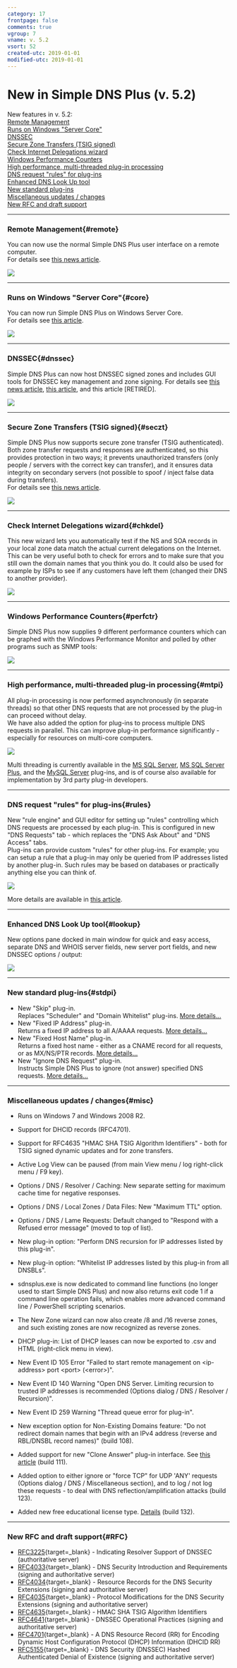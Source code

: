 ```yaml
---
category: 17
frontpage: false
comments: true
vgroup: 7
vname: v. 5.2
vsort: 52
created-utc: 2019-01-01
modified-utc: 2019-01-01
---
```

# New in Simple DNS Plus (v. 5.2)

New features in v. 5.2:  
[Remote Management](#remote)  
[Runs on Windows "Server Core"](#core)  
[DNSSEC](#dnssec)  
[Secure Zone Transfers (TSIG signed)](#seczt)  
[Check Internet Delegations wizard](#chkdel)  
[Windows Performance Counters](#perfctr)  
[High performance, multi-threaded plug-in processing](#mtpi)  
[DNS request "rules" for plug-ins](#rules)  
[Enhanced DNS Look Up tool](#lookup)  
[New standard plug-ins](#stdpi)  
[Miscellaneous updates / changes](#misc)  
[New RFC and draft support](#rfc)

<hr/>

### Remote Management{#remote}

You can now use the normal Simple DNS Plus user interface on a remote computer.  
For details see [this news article](https://simpledns.plus/news/5).

![](img/90/1.png)

<hr/>

### Runs on Windows "Server Core"{#core}

You can now run Simple DNS Plus on Windows Server Core.  
For details see [this article](/kb/119/simple-dns-plus-on-windows-server-core).

![](img/90/2.png)

<hr/>

### DNSSEC{#dnssec}

Simple DNS Plus can now host DNSSEC signed zones and includes GUI tools for DNSSEC key management and zone signing. For details see [this news article](https://simpledns.plus/news/2), [this article](/kb/65/how-to-dnssec-sign-a-zone-with-simple-dns-plus), and this article [RETIRED].

![](img/90/3.png)

<hr/>

### Secure Zone Transfers (TSIG signed){#seczt}

Simple DNS Plus now supports secure zone transfer (TSIG authenticated).  
Both zone transfer requests and responses are authenticated, so this provides protection in two ways; it prevents unauthorized transfers (only people / servers with the correct key can transfer), and it ensures data integrity on secondary servers (not possible to spoof / inject false data during transfers).  
For details see [this news article](https://simpledns.plus/news/6).

![](img/90/4.png)

<hr/>

### Check Internet Delegations wizard{#chkdel}

This new wizard lets you automatically test if the NS and SOA records in your local zone data match the actual current delegations on the Internet. This can be very useful both to check for errors and to make sure that you still own the domain names that you think you do. It could also be used for example by ISPs to see if any customers have left them (changed their DNS to another provider).

![](img/90/5.png)

<hr/>

### Windows Performance Counters{#perfctr}

Simple DNS Plus now supplies 9 different performance counters which can be graphed with the Windows Performance Monitor and polled by other programs such as SNMP tools:

![](img/90/6.png)

<hr/>

### High performance, multi-threaded plug-in processing{#mtpi}

All plug-in processing is now performed asynchronously (in separate threads) so that other DNS requests that are not processed by the plug-in can proceed without delay.  
We have also added the option for plug-ins to process multiple DNS requests in parallel. This can improve plug-in performance significantly - especially for resources on multi-core computers.

![](img/90/7.png)

Multi threading is currently available in the [MS SQL Server](https://simpledns.plus/plugin-mssql), [MS SQL Server Plus](https://simpledns.plus/plugin-mssqlplus), and the [MySQL Server](https://simpledns.plus/plugin-mysql) plug-ins, and is of course also available for implementation by 3rd party plug-in developers.

<hr/>

### DNS request "rules" for plug-ins{#rules}

New "rule engine" and GUI editor for setting up "rules" controlling which DNS requests are processed by each plug-in. This is configured in new "DNS Requests" tab - which replaces the "DNS Ask About" and "DNS Access" tabs.  
Plug-ins can provide custom "rules" for other plug-ins. For example; you can setup a rule that a plug-in may only be queried from IP addresses listed by another plug-in. Such rules may be based on databases or practically anything else you can think of.

![](img/90/8.png)

More details are available in [this article](/kb/110/plug-ins-in-simple-dns-plus).

<hr/>

### Enhanced DNS Look Up tool{#lookup}

New options pane docked in main window for quick and easy access, separate DNS and WHOIS server fields, new server port fields, and new DNSSEC options / output:

![](img/90/9.png)

<hr/>

### New standard plug-ins{#stdpi}

- New "Skip" plug-in.  
Replaces "Scheduler" and "Domain Whitelist" plug-ins. [More details...](https://simpledns.plus/plugin-skip)
- New "Fixed IP Address" plug-in.  
Returns a fixed IP address to all A/AAAA requests. [More details...](https://simpledns.plus/plugin-fixedip)
- New "Fixed Host Name" plug-in.  
Returns a fixed host name - either as a CNAME record for all requests, or as MX/NS/PTR records. [More details...](https://simpledns.plus/plugin-fixedhostname)
- New "Ignore DNS Request" plug-in.  
Instructs Simple DNS Plus to ignore (not answer) specified DNS requests. [More details...](https://simpledns.plus/plugin-ignorereq)

<hr/>

### Miscellaneous updates / changes{#misc}

- Runs on Windows 7 and Windows 2008 R2.
- Support for DHCID records (RFC4701).
- Support for RFC4635 "HMAC SHA TSIG Algorithm Identifiers" - both for TSIG signed dynamic updates and for zone transfers.
- Active Log View can be paused (from main View menu / log right-click menu / F9 key).
- Options / DNS / Resolver / Caching: New separate setting for maximum cache time for negative responses.
- Options / DNS / Local Zones / Data Files: New "Maximum TTL" option.
- Options / DNS / Lame Requests: Default changed to "Respond with a Refused error message" (moved to top of list).
- New plug-in option: "Perform DNS recursion for IP addresses listed by this plug-in".
- New plug-in option: "Whitelist IP addresses listed by this plug-in from all DNSBLs".
- sdnsplus.exe is now dedicated to command line functions (no longer used to start Simple DNS Plus) and now also returns exit code 1 if a command line operation fails, which enables more advanced command line / PowerShell scripting scenarios.
- The New Zone wizard can now also create /8 and /16 reverse zones, and such existing zones are now recognized as reverse zones.
- DHCP plug-in: List of DHCP leases can now be exported to .csv and HTML (right-click menu in view).
- New Event ID 105 Error "Failed to start remote management on &lt;ip-address&gt; port &lt;port&gt; (&lt;error&gt;)".
- New Event ID 140 Warning "Open DNS Server. Limiting recursion to trusted IP addresses is recommended (Options dialog / DNS / Resolver / Recursion)".
- New Event ID 259 Warning "Thread queue error for plug-in".
- New exception option for Non-Existing Domains feature: "Do not redirect domain names that begin with an IPv4 address (reverse and RBL/DNSBL record names)" (build 108).
- Added support for new "Clone Answer" plug-in interface. See [this article](https://simpledns.plus/plugin-cloneresponse) (build 111).
- Added option to either ignore or "force TCP" for UDP 'ANY' requests (Options dialog / DNS / Miscellaneous section), and to log / not log these requests - to deal with DNS reflection/amplification attacks (build 123).  

- Added new free educational license type. [Details](/kb/48/free-educational-licenses) (build 132).  
  

<hr/>

### New RFC and draft support{#RFC}

- [RFC3225](http://www.rfc-editor.org/rfc/rfc3225.txt){target=_blank} - Indicating Resolver Support of DNSSEC (authoritative server)
- [RFC4033](http://www.rfc-editor.org/rfc/rfc4033.txt){target=_blank} - DNS Security Introduction and Requirements (signing and authoritative server)
- [RFC4034](http://www.rfc-editor.org/rfc/rfc4034.txt){target=_blank} - Resource Records for the DNS Security Extensions (signing and authoritative server)
- [RFC4035](http://www.rfc-editor.org/rfc/rfc4035.txt){target=_blank} - Protocol Modifications for the DNS Security Extensions (signing and authoritative server)
- [RFC4635](http://www.rfc-editor.org/rfc/rfc4635.txt){target=_blank} - HMAC SHA TSIG Algorithm Identifiers
- [RFC4641](http://www.rfc-editor.org/rfc/rfc4641.txt){target=_blank} - DNSSEC Operational Practices (signing and authoritative server)
- [RFC4701](http://www.rfc-editor.org/rfc/rfc4701.txt){target=_blank} - A DNS Resource Record (RR) for Encoding Dynamic Host Configuration Protocol (DHCP) Information (DHCID RR)
- [RFC5155](http://www.rfc-editor.org/rfc/rfc5155.txt){target=_blank} - DNS Security (DNSSEC) Hashed Authenticated Denial of Existence (signing and authoritative server)

